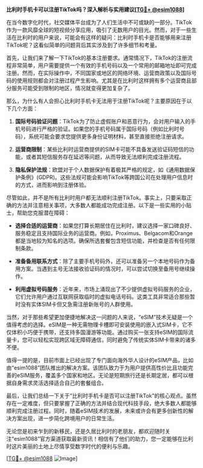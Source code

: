 **比利时手机卡可以注册TikTok吗？深入解析与实用建议[[TG💪+ @esim1088](https://t.me/s/esim1088)]**

在当今数字化时代，社交媒体平台成为了人们生活中不可或缺的一部分。TikTok作为一款风靡全球的短视频分享应用，吸引了无数用户的目光。然而，对于一些生活在比利时的用户来说，可能会有这样的疑问：比利时手机卡是否能够用来注册TikTok呢？这看似简单的问题背后其实涉及到了许多细节和考量。

首先，让我们来了解一下TikTok的基本注册要求。通常情况下，TikTok的注册流程非常简单，用户需要提供一个有效的手机号码以及一个常用的邮箱地址即可完成注册。然而，在实际操作中，不同国家或地区的网络环境、运营商政策以及国际号码的使用规则都会对注册过程产生影响。尤其是在比利时这样拥有多个运营商且部分服务可能受到限制的地区，情况就变得更加复杂了。

那么，为什么有人会担心比利时手机卡无法用于注册TikTok呢？主要原因在于以下几个方面：

1. **国际号码验证问题**：TikTok为了防止虚假账户和恶意行为，会对用户输入的手机号码进行严格的验证。如果您的手机号码属于国际号码（例如比利时号码），系统可能会要求您提供更多身份证明材料，甚至直接拒绝注册请求。
   
2. **运营商限制**：某些比利时运营商提供的SIM卡可能不具备发送验证码短信的功能，或者其短信服务存在延迟等问题，从而导致无法顺利完成注册流程。

3. **隐私保护法规**：欧盟对于个人数据保护有着极其严格的规定，如《通用数据保护条例》(GDPR)。这些法规可能会影响TikTok等跨国公司在处理用户信息时的方式，进而影响到注册体验。

尽管如此，并不是所有比利时用户都无法顺利注册TikTok。事实上，只要采取正确的方法并注意相关事项，大多数人都能成功完成注册。以下是一些实用的小贴士，帮助您克服潜在障碍：

- **选择合适的运营商**：如果您打算长期居住在比利时，建议选择一家口碑良好、服务稳定且支持国际业务的运营商。例如，Proximus、Belgacom和Orange都是当地较为知名的选项。确保所选套餐包含短信功能，并检查是否有任何限制条款。
  
- **准备备用联系方式**：除了主要手机号码外，还可以准备另一个本地号码作为备用方案。当遇到主号无法接收验证码的情况时，可以尝试切换至备用号继续操作。

- **利用虚拟号码服务**：近年来，市场上涌现出了不少提供虚拟号码服务的企业，它们允许用户通过互联网获取临时的虚拟电话号码。这类工具非常适合那些暂时没有实体SIM卡但又急需注册新账号的人群使用。

当然，对于那些希望更加便捷地解决这一问题的人来说，“eSIM”技术无疑是一个值得考虑的选择。eSIM是一种无需物理卡槽即可安装使用的嵌入式SIM卡，它不仅体积小巧便于携带，还支持多国漫游等功能。通过购买一张支持eSIM的国际流量卡，您可以轻松实现跨区域无障碍通信，同时避免了传统实体SIM卡带来的诸多不便。

值得一提的是，目前市面上已经出现了专门面向海外华人设计的eSIM产品，比如由“esim1088”团队推出的解决方案。该团队致力于为用户提供高性价比且功能完善的eSIM服务，覆盖多个国家和地区。无论是短期旅行还是长期定居，都可以根据自身需求灵活选择适合自己的套餐组合。

最后，让我们总结一下关于“比利时手机卡是否可以注册TikTok”的核心观点。虽然存在一定难度，但只要掌握了正确的方法并结合现代科技手段，绝大多数人都能够顺利完成注册过程。同时，随着eSIM技术的发展，未来或许会有更多创新性的解决方案出现，进一步简化跨境用户的日常生活。

无论您是初来乍到的新移民，还是久居比利时的老朋友，都欢迎随时关注“esim1088”官方渠道获取最新资讯！相信有了他们的助力，您一定能够在比利时这片美丽的土地上尽情享受数字时代的便利与乐趣。

[[TG💪+ @esim1088](https://t.me/s/esim1088) ![Image](https://i.postimg.cc/4NQfJmqS/Snipaste-2025-05-13-00-14-12.png)]